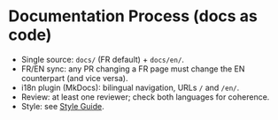 # Documentation Process (docs as code)

- Single source: `docs/` (FR default) + `docs/en/`.
- FR/EN sync: any PR changing a FR page must change the EN counterpart (and vice versa).
- i18n plugin (MkDocs): bilingual navigation, URLs `/` and `/en/`.
- Review: at least one reviewer; check both languages for coherence.
- Style: see [Style Guide](style-guide.md).
